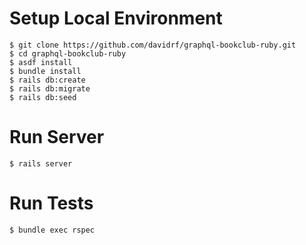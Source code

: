 # Setup Local Environment

```
$ git clone https://github.com/davidrf/graphql-bookclub-ruby.git
$ cd graphql-bookclub-ruby
$ asdf install
$ bundle install
$ rails db:create
$ rails db:migrate
$ rails db:seed
```

# Run Server

```
$ rails server
```

# Run Tests

```
$ bundle exec rspec
```
